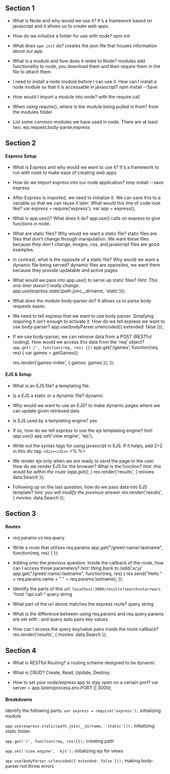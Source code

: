 ## Section 1

* What is Node and why would we use it?
It's a framework based on javascript and it allows us to create web apps.

* How do we initialize a folder for use with node?
npm init

* What does `npm init` do?
creates the json file that houses information about our app.

* What is a module and how does it relate to Node?
modules add functionality to node, you download them and then require them in the file to attach them.

* I need to install a node module before I can use it. How can I install a node module so that it is accessable in javascript?
npm install --Save <module name>

* How would I import a module into node?
with the require call

* When using require(), where is the module being pulled in from?
from the modules folder

* List some common modules we have used in node. There are at least two.
ejs,request,body-parse,express

## Section 2

#### Express Setup
* What is Express and why would we want to use it?
It's a framework to run with node to make ease of creating web apps

* How do we import express into our node application?
nmp install --save express

* After Express is imported, we need to initialize it. We can save this to a variable so that we can reuse it later. What would this line of code look like?
var express = require('express');
var app = express();

* What is app.use()? What does it do?
app.use() calls on express to give functions in node.

* What are static files? Why would we want a static file?
static files are files that don't change through manipulation. We want these files because they don't change, images, css, and javascript files are good examples.

* In contrast, what is the opposite of a static file? Why would we want a dynamic file being served?
dynamic files are opposites, we want them because they provide updatable and active pages.

* What would we pass into app.use() to serve up static files? *Hint: This one-liner doesn't really change.*
app.use(express.static(path.join(__dirname, 'static')));

* What does the module body-parser do?
It allows us to parse body requests easier.

* We need to tell express that we want to use body parser. Simplying requiring it isn't enough to activate it. How do we tell express we want to use body-parser?
app.use(bodyParser.urlencoded({ extended: false }));

* If we use body-parser, we can retreive data from a POST (RESTful routing). How would we access this data from the 'req' object? `app.get('/', function(req, res) {})`
app.get('/games', function(req, res) {
    var games = getGames();

    res.render('games-index', { games: games });
});


#### EJS & Setup
* What is an EJS file?
a templating file.

* Is a EJS a static or a dynamic file?
dynamic

* Why would we want to use an EJS?
to make dynamic pages where we can update given retrieved data

* Is EJS used by a templating engine?
yes

* If so, how do we tell express to use the ejs templating engine? *hint: app.use()*
app.set('view engine', 'ejs');

* Write out the syntax tags for using javascript in EJS. If it helps, add 2+2 in this div tag: `<div></div>`
<% %>

* We render ejs only when we are ready to send the page to the user. How do we render EJS for the browser? What is the function? *hint: this would be within the route (app.get(); )*
     res.render('results', { movies: data.Search });

* Following up on the last question, how do we pass data into EJS template? *hint: you will modify the previous answer*
     res.render('results', { movies: data.Search });

## Section 3

#### Routes
* req params vs req query


* Write a route that utilizes req.params
app.get("/greet/:name/:lastname", function(req, res) {
});

* Adding onto the previous question: Inside the callback of the route, how can I access those parameters? *hint: thing back to /add/:x/:y/*
app.get("/greet/:name/:lastname", function(req, res) {
  res.send("Hello " + req.params.name + " " + req.params.lastname);
});

* Identify the parts of this url: `localhost:3000/results?search=star+wars`
                                     ^host          ^api call  ^ query string

* What part of the url above matches the express route?
query string

* What is the difference between using req.params and req.query
params are set with : and query auto pairs key values

* How can I access the query key/value pairs inside the route callback?
      res.render('results', { movies: data.Search });


## Section 4

* What is RESTful Routing?
a routing scheme designed to be dynamic

* What is CRUD?
Create, Read, Update, Destroy

* How to set your node/express app to stay open on a certain port?
var server = app.listen(process.env.PORT || 3000);


#### Breakdowns
Identify the following parts:
`var express = require('express');`
initializing module

`app.use(express.static(path.join(__dirname, 'static')));`
initializing static folder

`app.get('/', function(req, res){});`
creating path

`app.set('view engine', 'ejs');`
initializing ejs for views

`app.use(bodyParser.urlencoded({ extended: false }));`
making body-parser not throw errors


